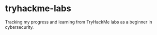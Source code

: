 # tryhackme-labs
Tracking my progress and learning from TryHackMe labs as a beginner in cybersecurity.
